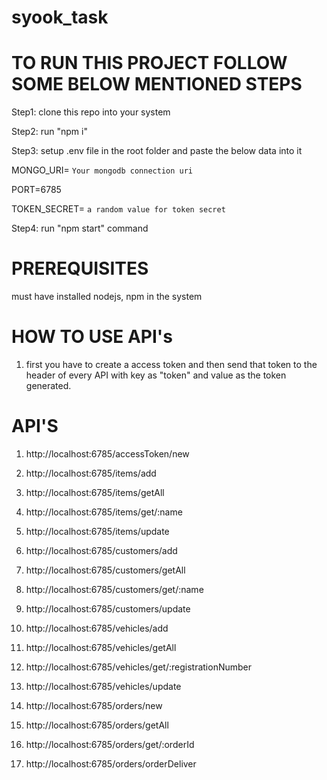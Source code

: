 # syook_task

# TO RUN THIS PROJECT FOLLOW SOME BELOW MENTIONED STEPS


Step1: clone this repo into your system


Step2: run "npm i"


Step3: setup .env file in the root folder and paste the below data into it


  MONGO_URI= ``` Your mongodb connection uri ```
  
  
  PORT=6785
  
  
  TOKEN_SECRET= ``` a random value for token secret ```
  
  
Step4: run "npm start" command

# PREREQUISITES


must have installed nodejs, npm in the system

# HOW TO USE API's

1. first you have to create a access token and then send that token to the header of every API with key as "token" and value as the token generated.


# API'S

1. http://localhost:6785/accessToken/new

2. http://localhost:6785/items/add

3. http://localhost:6785/items/getAll

4. http://localhost:6785/items/get/:name

5. http://localhost:6785/items/update

6. http://localhost:6785/customers/add

7. http://localhost:6785/customers/getAll

8. http://localhost:6785/customers/get/:name

9. http://localhost:6785/customers/update

10. http://localhost:6785/vehicles/add

11. http://localhost:6785/vehicles/getAll

12. http://localhost:6785/vehicles/get/:registrationNumber

13. http://localhost:6785/vehicles/update

14. http://localhost:6785/orders/new

15. http://localhost:6785/orders/getAll

16. http://localhost:6785/orders/get/:orderId

17. http://localhost:6785/orders/orderDeliver


